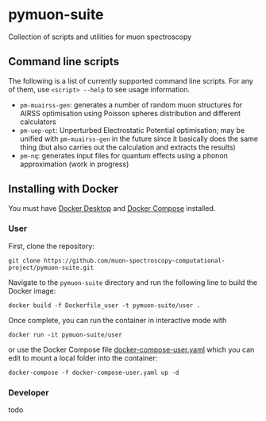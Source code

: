 # pymuon-suite
Collection of scripts and utilities for muon spectroscopy

## Command line scripts

The following is a list of currently supported command line scripts. For any
of them, use `<script> --help` to see usage information.

* `pm-muairss-gen`: generates a number of random muon structures for AIRSS
optimisation using Poisson spheres distribution and different calculators
* `pm-uep-opt`: Unperturbed Electrostatic Potential optimisation; may be
unified with `pm-muairss-gen` in the future since it basically does the same
thing (but also carries out the calculation and extracts the results)
* `pm-nq`: generates input files for quantum effects using a phonon
approximation (work in progress)

## Installing with Docker

You must have [Docker Desktop](https://www.docker.com/products/docker-desktop)
and [Docker Compose](https://docs.docker.com/compose/install/) installed.

### User

First, clone the repository:

```
git clone https://github.com/muon-spectroscopy-computational-project/pymuon-suite.git
```

Navigate to the `pymuon-suite` directory and run the following line to build the Docker image:

```
docker build -f Dockerfile_user -t pymuon-suite/user .
```

Once complete, you can run the container in interactive mode with

```
docker run -it pymuon-suite/user
```

or use the Docker Compose file [docker-compose-user.yaml](docker-compose-user.yaml)
which you can edit to mount a local folder into the container:

```
docker-compose -f docker-compose-user.yaml up -d
```

### Developer

todo